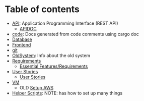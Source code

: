 # Table of contents

- [API](API): Application Programming Interface (REST API)
  - [APIDOC](API/APIDOC.md)
- [code](code/README.md): Docs generated from code comments using cargo doc
- [Database](Database/README.md)
- [Frontend](Frontend/README.md)
- [git](git/README.md)
- [OldSystem](OldSystem/README.md): Info about the old system
- [Requirements](Requirements)
  - [Essential Features/Requirements](Requirements/requirements.md)
- [User Stories](UserStories)
  - [User Stories](UserStories/userStory.md)
- [VM](VM)
  - OLD [Setup AWS](VM/Setup%20AWS.md)
- [Helper Scripts](../helper_scripts/README.md): NOTE: has how to set up many things